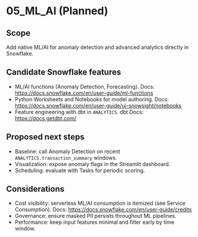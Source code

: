 # 05_ML_AI (Planned)

## Scope
Add native ML/AI for anomaly detection and advanced analytics directly in Snowflake.

## Candidate Snowflake features
- ML/AI functions (Anomaly Detection, Forecasting). Docs: https://docs.snowflake.com/en/user-guide/ml-functions
- Python Worksheets and Notebooks for model authoring. Docs: https://docs.snowflake.com/en/user-guide/ui-snowsight/notebooks
- Feature engineering with dbt in `ANALYTICS`. dbt Docs: https://docs.getdbt.com/

## Proposed next steps
- Baseline: call Anomaly Detection on recent `ANALYTICS.transaction_summary` windows.
- Visualization: expose anomaly flags in the Streamlit dashboard.
- Scheduling: evaluate with Tasks for periodic scoring.

## Considerations
- Cost visibility: serverless ML/AI consumption is itemized (see Service Consumption). Docs: https://docs.snowflake.com/en/user-guide/credits
- Governance: ensure masked PII persists throughout ML pipelines.
- Performance: keep input features minimal and filter early by time window.
